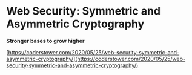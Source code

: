 # Web Security: Symmetric and Asymmetric Cryptography

**Stronger bases to grow higher**

[https://coderstower.com/2020/05/25/web-security-symmetric-and-asymmetric-cryptography/](https://coderstower.com/2020/05/25/web-security-symmetric-and-asymmetric-cryptography/)
